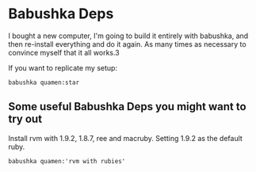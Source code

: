 # Babushka Deps

I bought a new computer, I'm going to build it entirely with babushka, and then re-install everything and do it again. As many times as necessary to convince myself that it all works.3

If you want to replicate my setup:

    babushka quamen:star

## Some useful Babushka Deps you might want to try out

Install rvm with 1.9.2, 1.8.7, ree and macruby. Setting 1.9.2 as the default ruby.

    babushka quamen:'rvm with rubies'